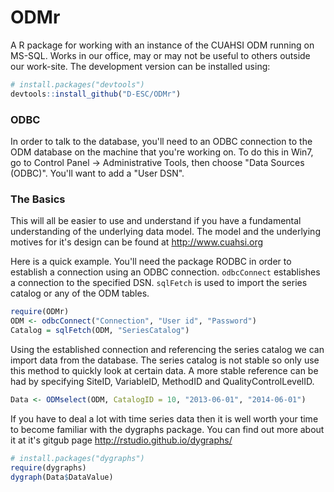 # ODMr
A R package for working with an instance of the CUAHSI ODM running on MS-SQL. Works in our office, may or may not be useful to others outside our work-site. The development version can be installed using:

```R
# install.packages("devtools")
devtools::install_github("D-ESC/ODMr")
```
### ODBC
In order to talk to the database, you'll need to an ODBC connection to the ODM database on the machine that you're working on. To do this in Win7, go to Control Panel -> Administrative Tools, then choose "Data Sources (ODBC)". You'll want to add a "User DSN".

### The Basics
This will all be easier to use and understand if you have a fundamental understanding of the underlying data model. The model and the underlying motives for it's design can be found at http://www.cuahsi.org 

Here is a quick example. You'll need the package RODBC in order to establish a connection using an ODBC connection. `odbcConnect` establishes a connection to the specified DSN. `sqlFetch` is used to import the series catalog or any of the ODM tables.

```R
require(ODMr)
ODM <- odbcConnect("Connection", "User id", "Password")
Catalog = sqlFetch(ODM, "SeriesCatalog")
```

Using the established connection and referencing the series catalog we can import data from the database. The series catalog is not stable so only use this method to quickly look at certain data. A more stable reference can be had by specifying SiteID, VariableID, MethodID and QualityControlLevelID.

```R
Data <- ODMselect(ODM, CatalogID = 10, "2013-06-01", "2014-06-01")
```

If you have to deal a lot with time series data then it is well worth your time to become familiar with the dygraphs package. You can find out more about it at it's gitgub page http://rstudio.github.io/dygraphs/

```R
# install.packages("dygraphs")
require(dygraphs)
dygraph(Data$DataValue)
```
